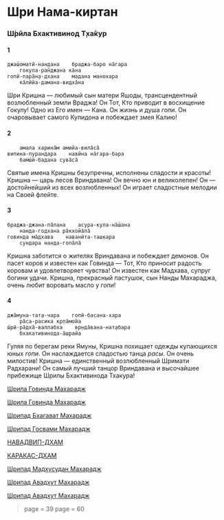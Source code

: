 # Шри Нама-киртан

### Ш́рӣла Бхактивинод Т̣ха̄кур

#### 1

    джаш́оматӣ-нандана    браджа-баро на̄гара
        гокула-ран̃джана ка̄на
    гопӣ-пара̄н̣а-дхана    мадана манохара
        ка̄лӣйа-дамана-видха̄на

Шри Кришна — любимый сын матери Яшоды, трансцендентный возлюбленный земли Враджа! Он Тот, Кто приводит в восхищение Гокулу! Одно из Его имен — Кана. Он жизнь и душа *гопи*. Он очаровывает самого Купидона и побеждает змея Калию!

#### 2

        амала харина̄м амийа-вила̄са̄
    випина-пурандара    навӣна на̄гара-бара
        бам̇ш́ӣ-бадана сува̄са̄

Святые имена Кришны безупречны, исполнены сладости и красоты! Кришна — царь лесов Вриндавана! Он вечно юн и великолепен! Он — достойнейший из всех возлюбленных! Он играет сладостные мелодии на Своей флейте.

#### 3

    браджа-джана-па̄лана    асура-кула-на̄ш́ана
        нанда-годхана ра̄кхойа̄ла̄
    говинда ма̄дхава    наванӣта-таш̣кара
        сундара нанда-гопа̄ла̄

Кришна заботится о жителях Вриндавана и побеждает демонов. Он пасет коров и известен как Говинда — Тот, Кто приносит радость коровам и удовлетворяет чувства! Он известен как Мадхава, супруг богини удачи. Кришна, прекрасный пастушок, сын Нанды Махараджа, очень любит воровать масло у *гопи*!

#### 4

    джа̄муна-тат̣а-чара    гопӣ-басана-хара
        ра̄са-расика кр̣па̄мойа
    ш́рӣ-ра̄дха̄-валлабха    вр̣нда̄вана-нат̣абара
        бхакативинода-а̄ш̣райа

Гуляя по берегам реки Ямуны, Кришна похищает одежды купающихся юных *гопи*. Он наслаждается сладостью танца *расы*. Он очень милостив! Кришна — единственный возлюбленный Шримати Радхарани! Он самый лучший танцор Вриндавана и высочайшее прибежище Шрилы Бхактивинода Тхакура!


[Шрила Говинда Махарадж](https://soundcloud.com/huron/2ba7k81lbvtf)

[Шрила Говинда Махарадж](https://soundcloud.com/huron/11-sri-nama-kirtan)

[Шрипад Бхагават Махарадж](https://soundcloud.com/huron/jx8ixbcd4foj)

[Шрипад Госвами Махарадж](https://soundcloud.com/bharatimaharaj/goswami-maharaj-yasomati)

[НАВАДВИП-ДХАМ](https://soundcloud.com/bharatimaharaj/navadwip-scsm-jasomati-nandana)

[КАРАКАС-ДХАМ](https://soundcloud.com/bharatimaharaj/shchsm-karakas-dzhashomati)

[Шрипад Мадхусудан Махарадж](https://soundcloud.com/bharatimaharaj/madhusudan-maharaj-day-programm-kisel)

[Шрипад Авадхут Махарадж](https://soundcloud.com/bharatimaharaj/avadxut-maxaradzh-utrennee-5)

[Шрипад Авадхут Махарадж](https://soundcloud.com/bharatimaharaj/avadxut-maxaradzh-shri-nama)

> page = 39
> page = 60
